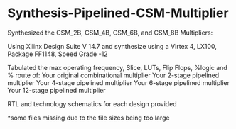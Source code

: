 # Synthesis-Pipelined-CSM-Multiplier
Synthesized the CSM_2B,  CSM_4B, CSM_6B, and CSM_8B Multipliers:

Using Xilinx Design Suite V 14.7 and synthesize using a Virtex 4, LX100, Package FF1148, Speed Grade -12

Tabulated the max operating frequency, Slice, LUTs, Flip Flops, %logic and % route of: 
Your original combinational multiplier
Your 2-stage pipelined multiplier
Your 4-stage pipelined multiplier
Your 6-stage pipelined multiplier
Your 12-stage pipelined multiplier

RTL and technology schematics for each design provided

*some files missing due to the file sizes being too large
